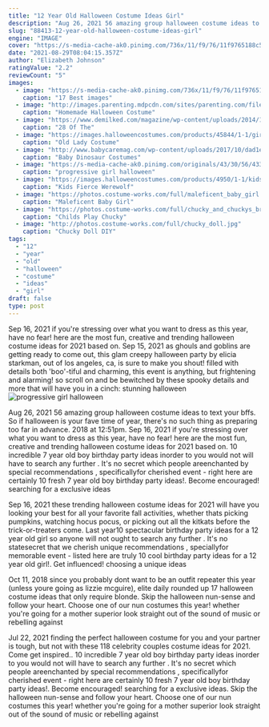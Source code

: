 ```yaml
---
title: "12 Year Old Halloween Costume Ideas Girl"
description: "Aug 26, 2021 56 amazing group halloween costume ideas to text your bffs.  So if halloween is your fave time of year, there's no such thing as preparing too far in advance. 2018 at 12:51pm"
slug: "88413-12-year-old-halloween-costume-ideas-girl"
engine: "IMAGE"
cover: "https://s-media-cache-ak0.pinimg.com/736x/11/f9/76/11f9765188c53e3bb2a29923a3739ac9.jpg"
date: "2021-08-29T08:04:15.357Z"
author: "Elizabeth Johnson"
ratingValue: "2.2"
reviewCount: "5"
images:
  - image: "https://s-media-cache-ak0.pinimg.com/736x/11/f9/76/11f9765188c53e3bb2a29923a3739ac9.jpg"
    caption: "17 Best images"
  - image: "http://images.parenting.mdpcdn.com/sites/parenting.com/files/styles/facebook_og_image/public/Hcontest_BERNADETTEMAES_P_new.jpg?itok=50KIv-iW"
    caption: "Homemade Halloween Costume"
  - image: "https://www.demilked.com/magazine/wp-content/uploads/2014/10/cool-children-halloween-costumes-4.jpg"
    caption: "28 Of The"
  - image: "https://images.halloweencostumes.com/products/45844/1-1/girls-old-lady-costume-kit.jpg"
    caption: "Old Lady Costume"
  - image: "http://www.babycaremag.com/wp-content/uploads/2017/10/dad1e9cec6b4edd34eda918f652ad454.jpg"
    caption: "Baby Dinosaur Costumes"
  - image: "https://s-media-cache-ak0.pinimg.com/originals/43/30/56/433056124c262b96ea531ae0b1e612fa.jpg"
    caption: "progressive girl halloween"
  - image: "https://images.halloweencostumes.com/products/4950/1-1/kids-fierce-werewolf-costume.jpg"
    caption: "Kids Fierce Werewolf"
  - image: "https://photos.costume-works.com/full/maleficent_baby_girl.jpg"
    caption: "Maleficent Baby Girl"
  - image: "https://photos.costume-works.com/full/chucky_and_chuckys_bride8.jpg"
    caption: "Childs Play Chucky"
  - image: "http://photos.costume-works.com/full/chucky_doll.jpg"
    caption: "Chucky Doll DIY"
tags:
  - "12"
  - "year"
  - "old"
  - "halloween"
  - "costume"
  - "ideas"
  - "girl"
draft: false
type: post
---
```


Sep 16, 2021 if you're stressing over what you want to dress as this year, have no fear! here are the most fun, creative and trending halloween costume ideas for 2021 based on. Sep 15, 2021 as ghouls and goblins are getting ready to come out, this glam creepy halloween party by elicia starkman, out of los angeles, ca, is sure to make you shout! filled with details both 'boo'-tiful and charming, this event is anything, but frightening and alarming! so scroll on and be bewitched by these spooky details and more that will have you in a cinch: stunning halloween
![progressive girl halloween](https://s-media-cache-ak0.pinimg.com/originals/43/30/56/433056124c262b96ea531ae0b1e612fa.jpg "progressive girl halloween")

Aug 26, 2021 56 amazing group halloween costume ideas to text your bffs.  So if halloween is your fave time of year, there&#39;s no such thing as preparing too far in advance. 2018 at 12:51pm. Sep 16, 2021 if you&#39;re stressing over what you want to dress as this year, have no fear! here are the most fun, creative and trending halloween costume ideas for 2021 based on. 10 incredible 7 year old boy birthday party ideas inorder to you would not will have to search any further . It&#39;s no secret which people areenchanted by special recommendations , specificallyfor cherished event - right here are certainly 10 fresh 7 year old boy birthday party ideas!. Become encouraged! searching for a exclusive ideas
<!--inArticleAds-->

<!--galleryOne-->

Sep 16, 2021 these trending halloween costume ideas for 2021 will have you looking your best for all your favorite fall activities, whether thats picking pumpkins, watching hocus pocus, or picking out all the kitkats before the trick-or-treaters come. Last year10 spectacular birthday party ideas for a 12 year old girl so anyone will not ought to search any further . It's no statesecret that we cherish unique recommendations , speciallyfor memorable event - listed here are truly 10 cool birthday party ideas for a 12 year old girl!. Get influenced! choosing a unique ideas
<!--inArticleAds-->

<!--galleryTwo-->

Oct 11, 2018 since you probably dont want to be an outfit repeater this year (unless youre going as lizzie mcguire), elite daily rounded up 17 halloween costume ideas that only require blonde. Skip the halloween nun-sense and follow your heart. Choose one of our nun costumes this year! whether you're going for a mother superior look straight out of the sound of music or rebelling against
<!--galleryThree-->

Jul 22, 2021 finding the perfect halloween costume for you and your partner is tough, but not with these 118 celebrity couples costume ideas for 2021. Come get inspired.. 10 incredible 7 year old boy birthday party ideas inorder to you would not will have to search any further . It's no secret which people areenchanted by special recommendations , specificallyfor cherished event - right here are certainly 10 fresh 7 year old boy birthday party ideas!. Become encouraged! searching for a exclusive ideas. Skip the halloween nun-sense and follow your heart. Choose one of our nun costumes this year! whether you're going for a mother superior look straight out of the sound of music or rebelling against
